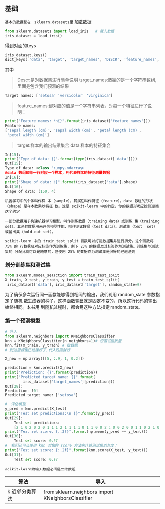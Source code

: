 ## 基础
`基本的数据都在　sklearn.datasets里`
加载数据
```python
from sklearn.datasets import load_iris   # 载入数据
iris_dataset = load_iris()
```
得到对面的keys
```python
iris_dataset.keys()
dict_keys(['data', 'target', 'target_names', 'DESCR', 'feature_names', 'filename'])
```
其中
>Descr:是对数据集进行简单说明
>target_names:赌赢的是一个字符串数组,里面是包含我们预测的结果
```python
Target names: ['setosa' 'versicolor' 'virginica']
```
>feature_names:键对应的值是一个字符串列表，对每一个特征进行了说明：
```python
print("Feature names: \n{}".format(iris_dataset['feature_names']))
Feature names:
['sepal length (cm)', 'sepal width (cm)', 'petal length (cm)',
 'petal width (cm)']
```
> target:样本的输出结果集合
>data:样本的特征集合

```python
In[15]:
print("Type of data: {}".format(type(iris_dataset['data'])))
Out[15]:
Type of data: <class 'numpy.ndarray>
#data 数组的每一行对应一个样本，列代表样本的特征测量数据
In[16]:
print("Shape of data: {}".format(iris_dataset['data'].shape))
Out[16]:
Shape of data: (150, 4)
```
`机器学习中的个体叫作样
本（sample），其属性叫作特征（feature）。data 数组的形状（shape）是样本数乘以特征
数。这是 scikit-learn 中的约定，你的数据形状应始终遵循这个约定`

`一部分数据用于构建机器学习模型，叫作训练数据（training data）或训练
集（training set）。其余的数据用来评估模型性能，叫作测试数据（test data）、测试集（test 
set）或留出集（hold-out set）。
`

`scikit-learn 中的 train_test_split 函数可以打乱数据集并进行拆分。这个函数将 75% 的
行数据及对应标签作为训练集，剩下 25% 的数据及其标签作为测试集。训练集与测试集的
分配比例可以是随意的，但使用 25% 的数据作为测试集是很好的经验法则
`
### 划分训练集和测试集
```python
from sklearn.model_selection import train_test_split
X_train, X_test, y_train, y_test = train_test_split(
 iris_dataset['data'], iris_dataset['target'], random_state=0)
```

为了确保多次运行同一函数能够得到相同的输出，我们利用 random_state 参数指定了随机
数生成器的种子。这样函数输出就是固定不变的，所以这行代码的输出始终相同。本书用
到随机过程时，都会用这种方法指定 random_state。

### 第一个预测模型
```python
# 导入
from sklearn.neighbors import KNeighborsClassifier
knn = KNeighborsClassifier(n_neighbors=1)# 设置邻居数量
knn.fit(X_train, y_train) # 给数据
# 到这里模型已经建好了,代入数据就行

X_new = np.array([[5, 2.9, 1, 0.2]])

prediction = knn.predict(X_new)
print("Prediction: {}".format(prediction))
print("Predicted target name: {}".format(
        iris_dataset['target_names'][prediction]))
Out[28]:
Prediction: [0]
Predicted target name: ['setosa']

#　评估模型
y_pred = knn.predict(X_test)
print("Test set predictions:\n {}".format(y_pred))
Out[29]:
    Test set predictions:
    [2 1 0 2 0 2 0 1 1 1 2 1 1 1 1 0 1 1 0 0 2 1 0 0 2 0 0 1 1 0 2 1 0 2 2 1 0 2]
print("Test set score: {:.2f}".format(np.mean(y_pred == y_test)))
Out[30]:
    Test set score: 0.97
#　我们还可以使用 knn 对象的 score 方法来计算测试集的精度：
print("Test set score: {:.2f}".format(knn.score(X_test, y_test)))
Out[31]:
    Test set score: 0.97
```
`scikit-learn的输入数据必须是二维数组`

|算法|导入|
--|--
k 近邻分类算法|from sklearn.neighbors import KNeighborsClassifier